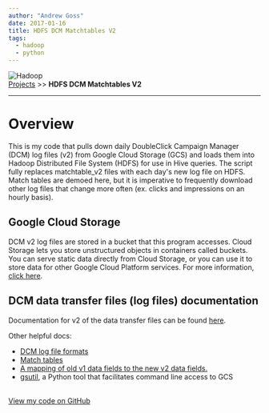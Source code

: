 ```yaml
---
author: "Andrew Goss"
date: 2017-01-16
title: HDFS DCM Matchtables V2
tags:
  - hadoop
  - python
---
```

![Hadoop](/img/post/hadoop.png "Hadoop")<br>
<a href="/projects/">Projects</a> >> <b>HDFS DCM Matchtables V2</b>
<hr>

# Overview
This is my code that pulls down daily DoubleClick Campaign Manager (DCM) log files (v2) from Google Cloud Storage (GCS) and loads them into Hadoop Distributed File System (HDFS) for use in Hive queries. The script fully replaces matchtable_v2 files with each day's new log file on HDFS. Match tables are demoed here, but it is imperative to frequently download other log files that change more often (ex. clicks and impressions on an hourly basis).  

## Google Cloud Storage
DCM v2 log files are stored in a bucket that this program accesses. Cloud Storage lets you store unstructured objects in containers called buckets. You can serve static data directly from Cloud Storage, or you can use it to store data for other Google Cloud Platform services. For more information, [click here](https://console.cloud.google.com/storage/browser).

## DCM data transfer files (log files) documentation
Documentation for v2 of the data transfer files can be found [here](https://developers.google.com/doubleclick-advertisers/udt/overview).

Other helpful docs:

* <a href="https://developers.google.com/doubleclick-advertisers/udt/reference/v1/file-format" target="_blank">DCM log file formats</a>
* [Match tables](https://developers.google.com/doubleclick-advertisers/udt/reference/v1/match-tables)
* [A mapping of old v1 data fields to the new v2 data fields.](https://developers.google.com/doubleclick-advertisers/udt/migrating)
* [gsutil](https://cloud.google.com/storage/docs/gsutil), a Python tool that facilitates command line access to GCS

<br><a href="https://github.com/andrewrgoss/hdfs-dcm-matchtables_v2" class="btn" target="_blank">View my code on GitHub</a><br><br>